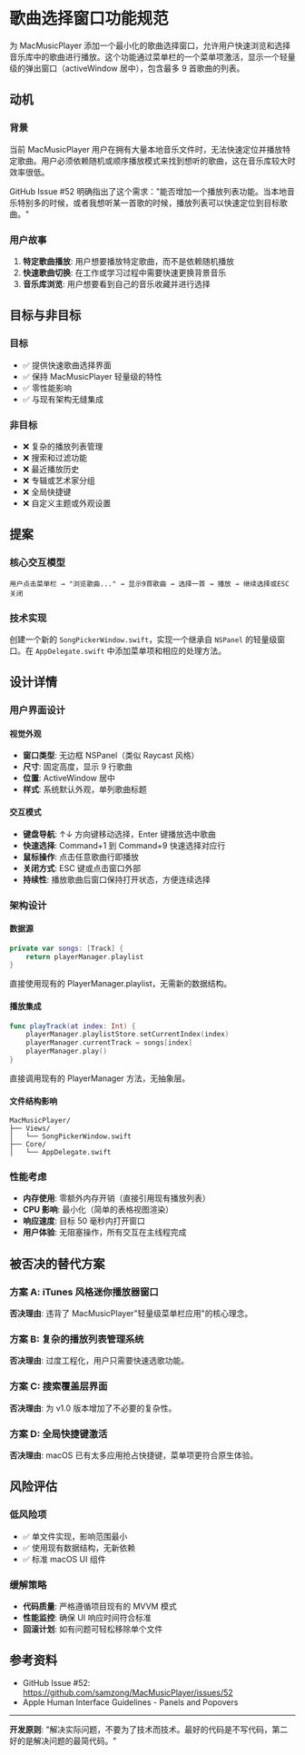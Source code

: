 # 歌曲选择窗口功能规范

为 MacMusicPlayer 添加一个最小化的歌曲选择窗口，允许用户快速浏览和选择音乐库中的歌曲进行播放。这个功能通过菜单栏的一个菜单项激活，显示一个轻量级的弹出窗口（activeWindow 居中），包含最多 9 首歌曲的列表。

## 动机

### 背景

当前 MacMusicPlayer 用户在拥有大量本地音乐文件时，无法快速定位并播放特定歌曲。用户必须依赖随机或顺序播放模式来找到想听的歌曲，这在音乐库较大时效率很低。

GitHub Issue #52 明确指出了这个需求："能否增加一个播放列表功能。当本地音乐特别多的时候，或者我想听某一首歌的时候，播放列表可以快速定位到目标歌曲。"

### 用户故事

1. **特定歌曲播放**: 用户想要播放特定歌曲，而不是依赖随机播放
2. **快速歌曲切换**: 在工作或学习过程中需要快速更换背景音乐
3. **音乐库浏览**: 用户想要看到自己的音乐收藏并进行选择

## 目标与非目标

### 目标

- ✅ 提供快速歌曲选择界面
- ✅ 保持 MacMusicPlayer 轻量级的特性
- ✅ 零性能影响
- ✅ 与现有架构无缝集成

### 非目标

- ❌ 复杂的播放列表管理
- ❌ 搜索和过滤功能
- ❌ 最近播放历史
- ❌ 专辑或艺术家分组
- ❌ 全局快捷键
- ❌ 自定义主题或外观设置

## 提案

### 核心交互模型

```text
用户点击菜单栏 → "浏览歌曲..." → 显示9首歌曲 → 选择一首 → 播放 → 继续选择或ESC关闭
```

### 技术实现

创建一个新的 `SongPickerWindow.swift`，实现一个继承自 `NSPanel` 的轻量级窗口。在 `AppDelegate.swift` 中添加菜单项和相应的处理方法。

## 设计详情

### 用户界面设计

#### 视觉外观

- **窗口类型**: 无边框 NSPanel（类似 Raycast 风格）
- **尺寸**: 固定高度，显示 9 行歌曲
- **位置**: ActiveWindow 居中
- **样式**: 系统默认外观，单列歌曲标题

#### 交互模式

- **键盘导航**: ↑↓ 方向键移动选择，Enter 键播放选中歌曲
- **快速选择**: Command+1 到 Command+9 快速选择对应行
- **鼠标操作**: 点击任意歌曲行即播放
- **关闭方式**: ESC 键或点击窗口外部
- **持续性**: 播放歌曲后窗口保持打开状态，方便连续选择

### 架构设计

#### 数据源

```swift
private var songs: [Track] {
    return playerManager.playlist
}
```

直接使用现有的 PlayerManager.playlist，无需新的数据结构。

#### 播放集成

```swift
func playTrack(at index: Int) {
    playerManager.playlistStore.setCurrentIndex(index)
    playerManager.currentTrack = songs[index]
    playerManager.play()
}
```

直接调用现有的 PlayerManager 方法，无抽象层。

#### 文件结构影响

```text
MacMusicPlayer/
├── Views/
│   └── SongPickerWindow.swift
├── Core/
│   └── AppDelegate.swift
```

### 性能考虑

- **内存使用**: 零额外内存开销（直接引用现有播放列表）
- **CPU 影响**: 最小化（简单的表格视图渲染）
- **响应速度**: 目标 50 毫秒内打开窗口
- **用户体验**: 无阻塞操作，所有交互在主线程完成

## 被否决的替代方案

### 方案 A: iTunes 风格迷你播放器窗口

**否决理由**: 违背了 MacMusicPlayer"轻量级菜单栏应用"的核心理念。

### 方案 B: 复杂的播放列表管理系统

**否决理由**: 过度工程化，用户只需要快速选歌功能。

### 方案 C: 搜索覆盖层界面

**否决理由**: 为 v1.0 版本增加了不必要的复杂性。

### 方案 D: 全局快捷键激活

**否决理由**: macOS 已有太多应用抢占快捷键，菜单项更符合原生体验。

## 风险评估

### 低风险项

- ✅ 单文件实现，影响范围最小
- ✅ 使用现有数据结构，无新依赖
- ✅ 标准 macOS UI 组件

### 缓解策略

- **代码质量**: 严格遵循项目现有的 MVVM 模式
- **性能监控**: 确保 UI 响应时间符合标准
- **回滚计划**: 如有问题可轻松移除单个文件

## 参考资料

- GitHub Issue #52: https://github.com/samzong/MacMusicPlayer/issues/52
- Apple Human Interface Guidelines - Panels and Popovers

---

**开发原则**: "解决实际问题，不要为了技术而技术。最好的代码是不写代码，第二好的是解决问题的最简代码。"
